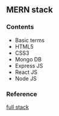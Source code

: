 ## MERN stack

### Contents
- Basic terms
- HTML5
- CSS3
- Mongo DB
- Express JS
- React JS
- Node JS

### Reference 
[ full stack ](https://www.youtube.com/playlist?list=PLDzeHZWIZsTo0wSBcg4-NMIbC0L8evLrD "video lectures")
